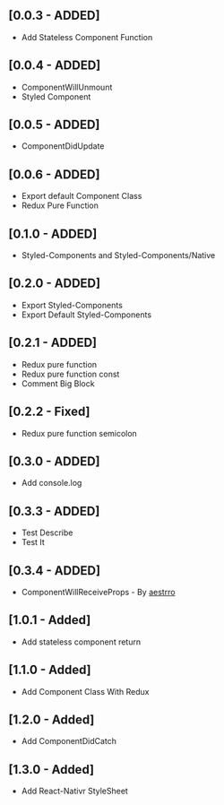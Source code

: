 ## [0.0.3 - ADDED]

- Add Stateless Component Function

## [0.0.4 - ADDED]

- ComponentWillUnmount
- Styled Component

## [0.0.5 - ADDED]

- ComponentDidUpdate

## [0.0.6 - ADDED]

- Export default Component Class
- Redux Pure Function

## [0.1.0 - ADDED]

- Styled-Components and Styled-Components/Native


## [0.2.0 - ADDED]

- Export Styled-Components
- Export Default Styled-Components

## [0.2.1 - ADDED]

- Redux pure function
- Redux pure function const
- Comment Big Block

## [0.2.2 - Fixed]

- Redux pure function semicolon

## [0.3.0 - ADDED]

- Add console.log

## [0.3.3 - ADDED]

- Test Describe
- Test It

## [0.3.4 - ADDED]

- ComponentWillReceiveProps - By [aestrro](https://github.com/aestrro)

## [1.0.1 - Added]

- Add stateless component return

## [1.1.0 - Added]

- Add Component Class With Redux

## [1.2.0 - Added]

- Add ComponentDidCatch

## [1.3.0 - Added]

- Add React-Nativr StyleSheet
